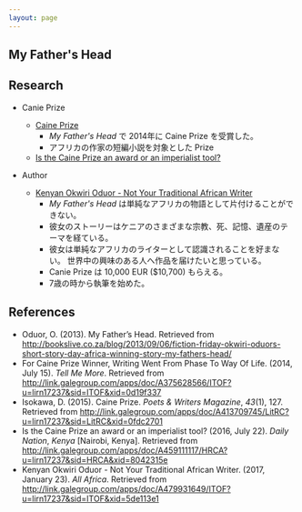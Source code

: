 ```yaml
---
layout: page
---
```


## My Father's Head

## Research

* Canie Prize
    * [Caine Prize](http://go.galegroup.com/ps/i.do?p=LitRC&u=lirn17237&id=GALE|A413709745&v=2.1&it=r&sid=LitRC&asid=0fdc2701)
        * _My Father's Head_ で 2014年に Caine Prize を受賞した。
        * アフリカの作家の短編小説を対象とした Prize
    * [Is the Caine Prize an award or an imperialist tool?](http://link.galegroup.com/apps/doc/A459111117/HRCA?u=lirn17237&sid=HRCA&xid=8042315e)
    
* Author
    * [Kenyan Okwiri Oduor - Not Your Traditional African Writer](http://link.galegroup.com/apps/doc/A479931649/ITOF?u=lirn17237&sid=ITOF&xid=5de113e1)
        * _My Father's Head_ は単純なアフリカの物語として片付けることができない。
        * 彼女のストーリーはケニアのさまざまな宗教、死、記憶、遺産のテーマを経ている。
        * 彼女は単純なアフリカのライターとして認識されることを好まない。 世界中の興味のある人へ作品を届けたいと思っている。
        * Canie Prize は 10,000 EUR ($10,700) もらえる。
        * 7歳の時から執筆を始めた。

## References

* Oduor, O. (2013). My Father’s Head. Retrieved from http://bookslive.co.za/blog/2013/09/06/fiction-friday-okwiri-oduors-short-story-day-africa-winning-story-my-fathers-head/
* For Caine Prize Winner, Writing Went From Phase To Way Of Life. (2014, July 15). _Tell Me More_. Retrieved from http://link.galegroup.com/apps/doc/A375628566/ITOF?u=lirn17237&sid=ITOF&xid=0d19f337
* Isokawa, D. (2015). Caine Prize. _Poets & Writers Magazine_, _43_(1), 127. Retrieved from http://link.galegroup.com/apps/doc/A413709745/LitRC?u=lirn17237&sid=LitRC&xid=0fdc2701
* Is the Caine Prize an award or an imperialist tool? (2016, July 22). _Daily Nation_, _Kenya_ [Nairobi, Kenya]. Retrieved from http://link.galegroup.com/apps/doc/A459111117/HRCA?u=lirn17237&sid=HRCA&xid=8042315e
* Kenyan Okwiri Oduor - Not Your Traditional African Writer. (2017, January 23). _All Africa_. Retrieved from http://link.galegroup.com/apps/doc/A479931649/ITOF?u=lirn17237&sid=ITOF&xid=5de113e1
